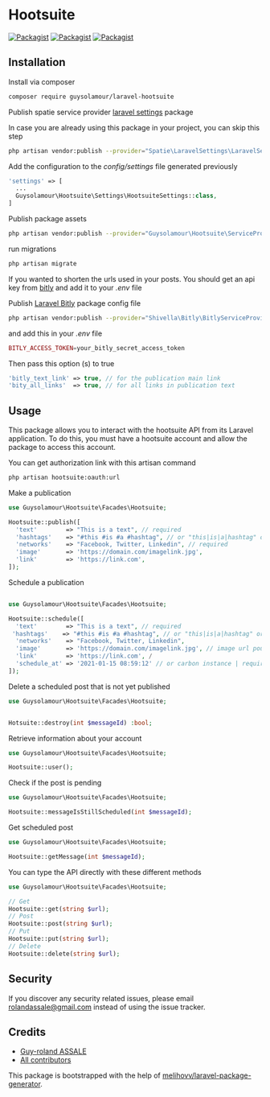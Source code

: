 # Hootsuite

[![Packagist](https://img.shields.io/packagist/v/guysolamour/laravel-hootsuite.svg)](https://packagist.org/packages/guysolamour/laravel-hootsuite)
[![Packagist](https://poser.pugx.org/guysolamour/laravel-hootsuite/d/total.svg)](https://packagist.org/packages/guysolamour/laravel-hootsuite)
[![Packagist](https://img.shields.io/packagist/l/guysolamour/laravel-hootsuite.svg)](https://packagist.org/packages/guysolamour/laravel-hootsuite)


## Installation

Install via composer

```bash
composer require guysolamour/laravel-hootsuite
```


Publish spatie service provider [laravel settings](https://github.com/spatie/laravel-settings) package

In case you are already using this package in your project, you can skip this step

```bash
php artisan vendor:publish --provider="Spatie\LaravelSettings\LaravelSettingsServiceProvider"
```

Add the configuration to the *config/settings* file generated previously

```php
'settings' => [
  ...
  Guysolamour\Hootsuite\Settings\HootsuiteSettings::class,
]
```

Publish package assets

```bash
php artisan vendor:publish --provider="Guysolamour\Hootsuite\ServiceProvider"
```

run migrations

```bash
php artisan migrate
```

If you wanted to shorten the urls used in your posts. You should get an api key from [bitly](https://dev.bitly.com) and add it to your *.env* file

Publish [Laravel Bitly](https://github.com/Shivella/laravel-bitly) package config file

```bash
php artisan vendor:publish --provider="Shivella\Bitly\BitlyServiceProvider"
```

and add this in your *.env* file

```php
BITLY_ACCESS_TOKEN=your_bitly_secret_access_token
```

Then pass this option (s) to true

```php
'bitly_text_link' => true, // for the publication main link
'bity_all_links'  => true, // for all links in publication text
```

## Usage

This package allows you to interact with the hootsuite API from its Laravel application. To do this, you must have a hootsuite account and allow the package to access this account.

You can  get authorization link with this artisan command

```bash
php artisan hootsuite:oauth:url
```

Make a publication

```php
use Guysolamour\Hootsuite\Facades\Hootsuite;

Hootsuite::publish([
  'text'        => "This is a text", // required
  'hashtags'    => "#this #is #a #hashtag", // or "this|is|a|hashtag" or ['this', 'is', 'a', 'hashtag'] or "this,is,a,hashtag"
  'networks'    => "Facebook, Twitter, Linkedin", // required
  'image'       => 'https://domain.com/imagelink.jpg',
  'link'        => 'https://link.com',
]);
```

Schedule a publication

```php

use Guysolamour\Hootsuite\Facades\Hootsuite;

Hootsuite::schedule([
  'text'        => "This is a text", // required
 'hashtags'    => "#this #is #a #hashtag", // or "this|is|a|hashtag" or ['this', 'is', 'a', 'hashtag'] or "this,is,a,hashtag"
  'networks'    => "Facebook, Twitter, Linkedin",
  'image'       => 'https://domain.com/imagelink.jpg', // image url pour presenter la publication
  'link'        => 'https://link.com', /
  'schedule_at' => '2021-01-15 08:59:12' // or carbon instance | required when schedule
]);
```

Delete a scheduled post that is not yet published

```php
use Guysolamour\Hootsuite\Facades\Hootsuite;


Hotsuite::destroy(int $messageId) :bool;
```

Retrieve information about your account

```php
use Guysolamour\Hootsuite\Facades\Hootsuite;

Hootsuite::user();
```

Check if the post is pending

```php
use Guysolamour\Hootsuite\Facades\Hootsuite;

Hootsuite::messageIsStillScheduled(int $messageId);
```

Get scheduled post

```php
use Guysolamour\Hootsuite\Facades\Hootsuite;

Hootsuite::getMessage(int $messageId);
```

You can type the API directly with these different methods

```php
use Guysolamour\Hootsuite\Facades\Hootsuite;

// Get
Hootsuite::get(string $url);
// Post
Hootsuite::post(string $url);
// Put
Hootsuite::put(string $url);
// Delete
Hootsuite::delete(string $url);
```

## Security

If you discover any security related issues, please email rolandassale@gmail.com
instead of using the issue tracker.

## Credits

- [Guy-roland ASSALE](https://github.com/guysolamour)
- [All contributors](https://github.com/guysolamour/hootsuite/graphs/contributors)

This package is bootstrapped with the help of
[melihovv/laravel-package-generator](https://github.com/melihovv/laravel-package-generator).
